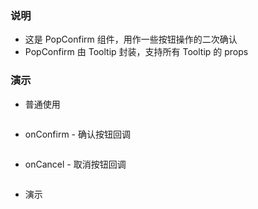 ### 说明

*   这是 PopConfirm 组件，用作一些按钮操作的二次确认
*   PopConfirm 由 Tooltip 封装，支持所有 Tooltip 的 props

### 演示

*   普通使用

```js {"codepath": "popConfirm.jsx"}
```

*   onConfirm - 确认按钮回调

```js {"codepath": "onConfirm.jsx"}
```

*   onCancel - 取消按钮回调

```js {"codepath": "onCancel.jsx"}
```

*   演示

```js {"codepath": "demo.jsx"}
```
